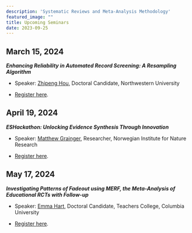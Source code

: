 ```yaml
---
description: 'Systematic Reviews and Meta-Analysis Methodology'
featured_image: ""
title: Upcoming Seminars
date: 2023-09-25
---
```




## March 15, 2024

***Enhancing Reliability in Automated Record Screening: A Resampling Algorithm***

- Speaker: [Zhipeng Hou](https://zhipenghoustat.github.io/), Doctoral Candidate, Northwestern University

-  [Register here](https://us02web.zoom.us/meeting/register/tZwucu6hrT0vHNbu0sxk5wyoOLIU3johwQQS).

## April 19, 2024

***ESHackathon: Unlocking Evidence Synthesis Through Innovation***

- Speaker: [Matthew Grainger](https://drmattg.github.io/Uncertain_Ecologist/), Researcher, Norwegian Institute for Nature Research

-  [Register here](https://us02web.zoom.us/meeting/register/tZwucu6hrT0vHNbu0sxk5wyoOLIU3johwQQS).

## May 17, 2024

***Investigating Patterns of Fadeout using MERF, the Meta-Analysis of Educational RCTs with Follow-up***

- Speaker: [Emma Hart](https://www.researchgate.net/profile/Emma-Hart-30), Doctoral Candidate, Teachers College, Columbia University

-  [Register here](https://us02web.zoom.us/meeting/register/tZwucu6hrT0vHNbu0sxk5wyoOLIU3johwQQS).